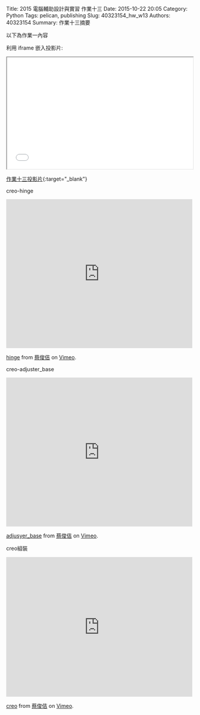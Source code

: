 Title: 2015 電腦輔助設計與實習 作業十三
Date: 2015-10-22 20:05
Category: Python
Tags: pelican, publishing
Slug: 40323154_hw_w13
Authors: 40323154
Summary: 作業十三摘要

以下為作業一內容

利用 iframe 嵌入投影片:

<iframe src="40323154_cp_w13_p.html" width="500" height="300"></iframe>

[作業十三投影片](40323154_cp_w13_p.html){:target="_blank"}

creo-hinge
<iframe src="https://player.vimeo.com/video/148457739" width="500" height="400" frameborder="0" webkitallowfullscreen mozallowfullscreen allowfullscreen></iframe> <p><a href="https://vimeo.com/148457739">hinge</a> from <a href="https://vimeo.com/user32614943">蔡俊佶</a> on <a href="https://vimeo.com">Vimeo</a>.</p>

creo-adjuster_base
<iframe src="https://player.vimeo.com/video/148457759" width="500" height="400" frameborder="0" webkitallowfullscreen mozallowfullscreen allowfullscreen></iframe> <p><a href="https://vimeo.com/148457759">adjusyer_base</a> from <a href="https://vimeo.com/user32614943">蔡俊佶</a> on <a href="https://vimeo.com">Vimeo</a>.</p>

creo組裝
<iframe src="https://player.vimeo.com/video/147706797" width="500" height="375" frameborder="0" webkitallowfullscreen mozallowfullscreen allowfullscreen></iframe> <p><a href="https://vimeo.com/147706797">creo</a> from <a href="https://vimeo.com/user32614943">蔡俊佶</a> on <a href="https://vimeo.com">Vimeo</a>.</p>

